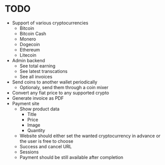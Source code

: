 # TODO
* Support of various cryptocurrencies
    * Bitcoin
    * Bitcoin Cash
    * Monero
    * Dogecoin
    * Ethereum
    * Litecoin
* Admin backend
    * See total earning
    * See latest transcations
    * See all invoices
* Send coins to another wallet periodically
    * Optionaly, send them through a coin mixer
* Convert any fiat price to any supported crypto
* Generate invoice as PDF
* Payment site
    * Show product data
        * Title
        * Price
        * Image
        * Quantity
    * Website should either set the wanted cryptocurrency
      in advance or the user is free to choose
    * Success and cancel URL
    * Sessions
    * Payment should be still available after completion